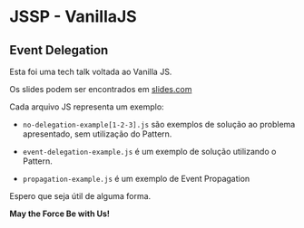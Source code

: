 # JSSP - VanillaJS

## Event Delegation 

Esta foi uma tech talk voltada ao Vanilla JS.

Os slides podem ser encontrados em [slides.com](https://slides.com/willianviana/vanilla-js-event-delegation)


Cada arquivo JS representa um exemplo:

- `no-delegation-example[1-2-3].js` são exemplos de solução ao problema apresentado, sem utilização do Pattern.

- `event-delegation-example.js` é um exemplo de solução utilizando o Pattern.

- `propagation-example.js` é um exemplo de Event Propagation


Espero que seja útil de alguma forma.


**May the Force Be with Us!**